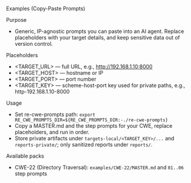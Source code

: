 Examples (Copy-Paste Prompts)

Purpose
- Generic, IP-agnostic prompts you can paste into an AI agent. Replace placeholders with your target details, and keep sensitive data out of version control.

Placeholders
- <TARGET_URL> — full URL, e.g., http://192.168.1.10:8000
- <TARGET_HOST> — hostname or IP
- <TARGET_PORT> — port number
- <TARGET_KEY> — scheme-host-port key used for private paths, e.g., http-192.168.1.10-8000

Usage
- Set re-cwe-prompts path: `export RE_CWE_PROMPTS_DIR=${RE_CWE_PROMPTS_DIR:-./re-cwe-prompts}`
- Copy a MASTER.md and the step prompts for your CWE, replace placeholders, and run in order.
- Store private artifacts under `targets-local/<TARGET_KEY>/...` and `reports-private/`; only sanitized reports under `reports/`.

Available packs
- CWE-22 (Directory Traversal): `examples/CWE-22/MASTER.md` and `01..06` step prompts

